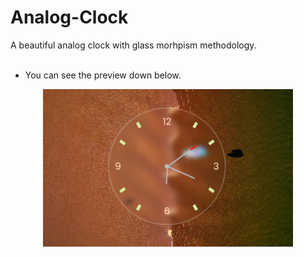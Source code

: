 # Analog-Clock
A beautiful analog clock with glass morhpism methodology.
</br></br>
- You can see the preview down below.
<p align="center">
    <img src="./preview.png" alt="Profile Image" width=400>
</p>
